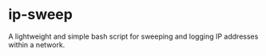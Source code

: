 # ip-sweep
A lightweight and simple bash script for sweeping and logging IP addresses within a network.
